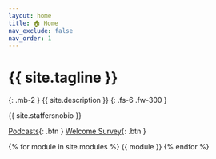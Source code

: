```yaml
---
layout: home
title: 🏠 Home
nav_exclude: false
nav_order: 1
---
```


# {{ site.tagline }}

{: .mb-2 }
{{ site.description }}
{: .fs-6 .fw-300 }

{{ site.staffersnobio }}

[syllabus]: syllabus
[ed]: https://edstem.org/us/join/zk8hRm
[gradescope]: https://www.gradescope.com/courses/698219
[github]: https://github.com/dsc-courses/dsc80-2024-ss2
[welcome-survey]: https://docs.google.com/forms/d/1Qqp2X5mBOYrukbomgCT6K902j3tX_wU8i5eOopw5N2k/
<!-- [exam-accommodations]: www.google.com -->
<!-- [extension-request-form]: www.google.com -->

<!-- [Jump to the current week](#week-9-modeling-in-practice){: .btn } [Lab Solutions](https://edstem.org/us/courses/51951/discussion/4183397){: .btn .btn-green } -->

[Podcasts](https://podcast.ucsd.edu/){: .btn }
[Welcome Survey][welcome-survey]{: .btn }
<!-- [Exam Accommodations Form][exam-accommodations]{: .btn } -->
<!-- [Extension Request Form][extension-request-form]{: .btn } -->

<!-- Click the 🎥 button to view the recording of a lecture/discussion.<br>Click the 📝 button to view lecture notebooks after they've been filled in during lecture. -->

<!-- {: .green }
**Welcome to DSC 80! 👋 Make sure to: read the [syllabus][syllabus], check that you can access [Gradescope][gradescope] and [Ed][ed], fill out the [Welcome Survey][welcome-survey], and fill out the [Exam Accommodations Form][exam-accommodations] if you have an exam conflict.** -->

{% for module in site.modules %}
{{ module }}
{% endfor %}
